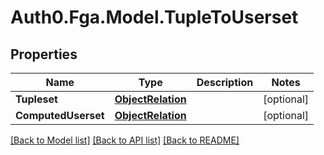 # Auth0.Fga.Model.TupleToUserset

## Properties

Name | Type | Description | Notes
------------ | ------------- | ------------- | -------------
**Tupleset** | [**ObjectRelation**](ObjectRelation.md) |  | [optional] 
**ComputedUserset** | [**ObjectRelation**](ObjectRelation.md) |  | [optional] 

[[Back to Model list]](../README.md#models) [[Back to API list]](../README.md#api-endpoints) [[Back to README]](../README.md)

